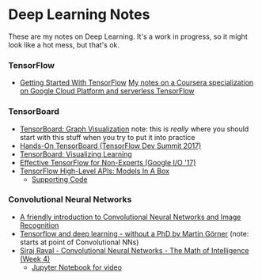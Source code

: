 
# Deep Learning Notes

These are my notes on Deep Learning.  It's a work in progress, so it might look like a hot mess, but that's ok.



### TensorFlow

* [Getting Started With TensorFlow](https://www.tensorflow.org/get_started/get_started)
[My notes on a Coursera specialization on Google Cloud Platform and serverless TensorFlow](https://github.com/understructure/deep-learning-notes/blob/master/TensorFlow-on-GCP.md)

### TensorBoard

* [TensorBoard: Graph Visualization](https://www.tensorflow.org/get_started/graph_viz) note:  this is *really* where you should start with this stuff when you try to put it into practice
* [Hands-On TensorBoard (TensorFlow Dev Summit 2017)](https://www.youtube.com/watch?v=eBbEDRsCmv4&t=16s)
* [TensorBoard: Visualizing Learning](https://www.tensorflow.org/get_started/summaries_and_tensorboard)
* [Effective TensorFlow for Non-Experts (Google I/O '17)](https://www.youtube.com/watch?v=5DknTFbcGVM)
* [TensorFlow High-Level APIs: Models In A Box](https://www.youtube.com/watch?v=t64ortpgS-E)
  * [Supporting Code](https://gist.github.com/martinwicke/6838c23abdc53e6bcda36ed9f40cff39)


### Convolutional Neural Networks


* [A friendly introduction to Convolutional Neural Networks and Image Recognition](https://www.youtube.com/watch?v=2-Ol7ZB0MmU)
* [Tensorflow and deep learning - without a PhD by Martin Görner](https://www.youtube.com/watch?v=vq2nnJ4g6N0&feature=youtu.be&t=3580) (note: starts at point of Convolutional NNs)
* [Siraj Raval - Convolutional Neural Networks - The Math of Intelligence (Week 4)](https://www.youtube.com/watch?v=FTr3n7uBIuE)
  * [Jupyter Notebook for video](https://github.com/llSourcell/Convolutional_neural_network/blob/master/convolutional_network_tutorial.ipynb)
